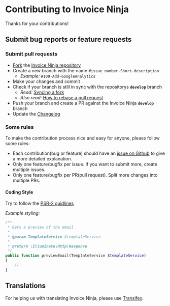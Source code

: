 # Contributing to Invoice Ninja

Thanks for your contributions!

## Submit bug reports or feature requests

### Submit pull requests
 * [Fork](https://github.com/invoiceninja/invoiceninja#fork-destination-box) the [Invoice Ninja repository](https://github.com/invoiceninja/invoiceninja)
 * Create a new branch with the name `#issue_number-Short-description`
   * _Example:_ `#100-Add-GoogleAnalytics`
 * Make your changes and commit
 * Check if your branch is still in sync with the repositorys **`develop`** branch
   * _Read:_ [Syncing a fork](https://help.github.com/articles/syncing-a-fork/)
   * _Also read:_ [How to rebase a pull request](https://github.com/edx/edx-platform/wiki/How-to-Rebase-a-Pull-Request)
 * Push your branch and create a PR against the Invoice Ninja **`develop`** branch
 * Update the [Changelog](CHANGELOG.md)

### Some rules
To make the contribution process nice and easy for anyone, please follow some rules:
 * Each contribution(bug or feature) should have an [issue on Github](https://github.com/invoiceninja/invoiceninja/issues)
to give a more detailed explanation.
 * Only one feature/bugfix per issue. If you want to submit more, create multiple issues.
 * Only one feature/bugfix per PR(pull request). Split more changes into multiple PRs.

#### Coding Style
Try to follow the [PSR-2 guidlines](https://github.com/php-fig/fig-standards/blob/master/accepted/PSR-2-coding-style-guide.md)

_Example styling:_
```php
/**
 * Gets a preview of the email
 *
 * @param TemplateService $templateService
 *
 * @return \Illuminate\Http\Response
 */
public function previewEmail(TemplateService $templateService)
{
    //
}
```


## Translations
For helping us with translating Invoice Ninja, please use [Transifex](https://www.transifex.com/invoice-ninja/invoice-ninja/).
